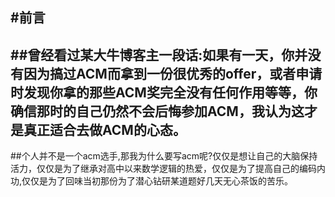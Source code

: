 #前言
--------------------------------------
##曾经看过某大牛博客主一段话:如果有一天，你并没有因为搞过ACM而拿到一份很优秀的offer，或者申请时发现你拿的那些ACM奖完全没有任何作用等等，你确信那时的自己仍然不会后悔参加ACM，我认为这才是真正适合去做ACM的心态。
--------------------------------------
##个人并不是一个acm选手,那我为什么要写acm呢?仅仅是想让自己的大脑保持活力，仅仅是为了继承对高中以来数学逻辑的热爱，仅仅是为了提高自己的编码内功,仅仅是为了回味当初那份为了潜心钻研某道题好几天无心茶饭的苦乐。
